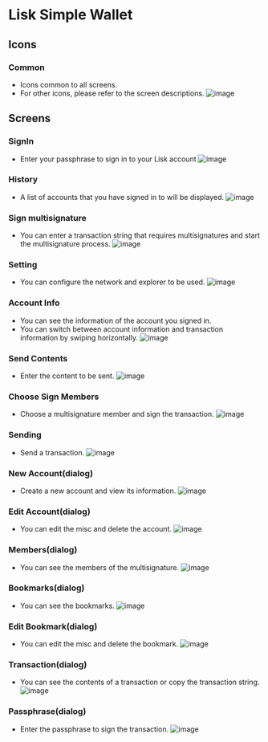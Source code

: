 # Lisk Simple Wallet


## Icons

### Common
- Icons common to all screens.
- For other icons, please refer to the screen descriptions.
![image](https://user-images.githubusercontent.com/44485074/135393245-b48317a7-4aba-4474-ad02-ce507413796b.png)

## Screens

### SignIn
- Enter your passphrase to sign in to your Lisk account
![image](https://user-images.githubusercontent.com/44485074/135393407-0e79b724-9dc6-40ec-876d-cf306ef9f065.png)

### History
- A list of accounts that you have signed in to will be displayed.
![image](https://user-images.githubusercontent.com/44485074/135393482-de4a0745-e731-4810-96d0-66edb91588ae.png)

### Sign multisignature
- You can enter a transaction string that requires multisignatures and start the multisignature process.
![image](https://user-images.githubusercontent.com/44485074/135393596-1237b570-4cd5-40d8-997f-41cfcf3a8750.png)

### Setting
- You can configure the network and explorer to be used.
![image](https://user-images.githubusercontent.com/44485074/135393674-ff3b3e61-3ea5-4010-ba91-22864126419d.png)

### Account Info
- You can see the information of the account you signed in.
- You can switch between account information and transaction information by swiping horizontally.
![image](https://user-images.githubusercontent.com/44485074/135396304-94e4fc3b-626b-405c-b9e4-7c542c7149ae.png)

### Send Contents
- Enter the content to be sent.
![image](https://user-images.githubusercontent.com/44485074/135396666-8e122aa5-0097-46d8-9121-f124386ccc27.png)

### Choose Sign Members
- Choose a multisignature member and sign the transaction.
![image](https://user-images.githubusercontent.com/44485074/135397019-73cf53f5-094a-4281-9094-04a85d8b6a61.png)

### Sending
- Send a transaction.
![image](https://user-images.githubusercontent.com/44485074/135397639-1c7b390f-b2f8-4246-bd79-15a19e6e6531.png)

### New Account(dialog)
- Create a new account and view its information.
![image](https://user-images.githubusercontent.com/44485074/135397796-18fc304b-7206-417b-ab9d-ec5fbae28516.png)

### Edit Account(dialog)
- You can edit the misc and delete the account.
![image](https://user-images.githubusercontent.com/44485074/135397808-ac8f5783-df37-448a-b82a-24391febc381.png)

### Members(dialog)
- You can see the members of the multisignature.
![image](https://user-images.githubusercontent.com/44485074/135397834-a387f4dd-3dcb-499f-9828-eccd020276ea.png)

### Bookmarks(dialog)
- You can see the bookmarks.
![image](https://user-images.githubusercontent.com/44485074/135398090-61b3cfa5-6018-465c-8e26-1b170f094df8.png)

### Edit Bookmark(dialog)
- You can edit the misc and delete the bookmark.
![image](https://user-images.githubusercontent.com/44485074/135398265-c69afac7-bdab-4ddb-a92f-d277c7ef6bd8.png)

### Transaction(dialog)
- You can see the contents of a transaction or copy the transaction string.
![image](https://user-images.githubusercontent.com/44485074/135398306-a6fec817-96d9-487f-ad61-9211c3a47d2a.png)

### Passphrase(dialog)
- Enter the passphrase to sign the transaction.
![image](https://user-images.githubusercontent.com/44485074/135398374-ee6deb14-c1d5-4cd4-a676-97e09dd72863.png)
